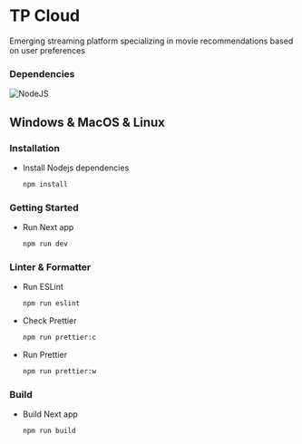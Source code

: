 # TP Cloud

Emerging streaming platform specializing in movie recommendations based on user preferences

### Dependencies

![NodeJS](https://img.shields.io/badge/node.js-6DA55F?style=for-the-badge&logo=node.js&logoColor=white)

## Windows & MacOS & Linux

### Installation

* Install Nodejs dependencies
  ```bash
  npm install
  ```

### Getting Started

* Run Next app
    ```bash
    npm run dev
    ```

### Linter & Formatter

* Run ESLint
    ```bash
    npm run eslint
    ```
* Check Prettier
    ```bash
    npm run prettier:c
    ```
* Run Prettier
    ```bash
    npm run prettier:w
    ```

### Build

* Build Next app
  ```bash
  npm run build
  ```
